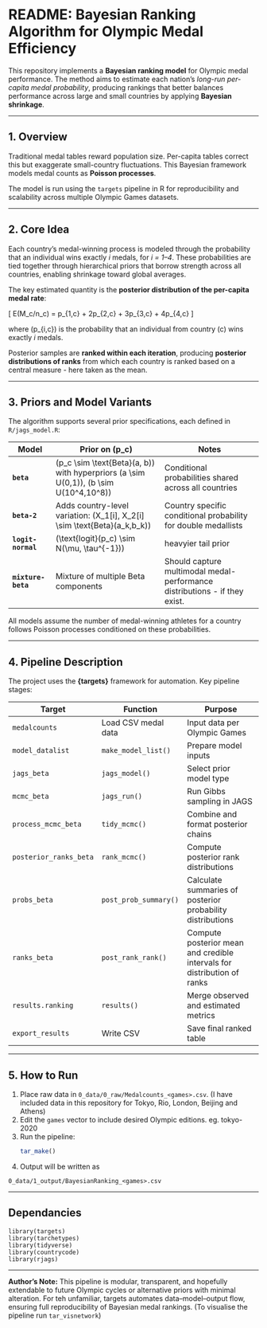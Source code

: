 # README: Bayesian Ranking Algorithm for Olympic Medal Efficiency  

This repository implements a **Bayesian ranking model** for Olympic medal performance.  The method aims to estimate each nation’s *long-run per-capita medal probability*, producing rankings that better balances performance across large and small countries by applying **Bayesian shrinkage**.  

---

## 1. Overview  

Traditional medal tables reward population size. Per-capita tables correct this but exaggerate small-country fluctuations. This Bayesian framework models medal counts as **Poisson processes**.

The model is run using the `targets` pipeline in R for reproducibility and scalability across multiple Olympic Games datasets.  

---

## 2. Core Idea  

Each country’s medal-winning process is modeled through the probability that an individual wins exactly *i* medals, for *i = 1–4*. These probabilities are tied together through hierarchical priors that borrow strength across all countries, enabling shrinkage toward global averages.  

The key estimated quantity is the **posterior distribution of the per-capita medal rate**:  

\[
E(M_c/n_c) = p_{1,c} + 2p_{2,c} + 3p_{3,c} + 4p_{4,c}
\]  

where \(p_{i,c}\) is the probability that an individual from country \(c\) wins exactly *i* medals.  

Posterior samples are **ranked within each iteration**, producing **posterior distributions of ranks** from which each country is ranked based on a central measure - here taken as the mean.

---

## 3. Priors and Model Variants  

The algorithm supports several prior specifications, each defined in `R/jags_model.R`:  

| Model | Prior on \(p_c\) | Notes |
|--------|------------------|-------|
| **`beta`** | \(p_c \sim \text{Beta}(a, b)\) with hyperpriors \(a \sim U(0,1)\), \(b \sim U(10^4,10^8)\) | Conditional probabilities shared across all countries |
| **`beta-2`** | Adds country-level variation: \(X_1[i], X_2[i] \sim \text{Beta}(a_k,b_k)\) | Country specific conditional probability for double medallists |
| **`logit-normal`** | \(\text{logit}(p_c) \sim N(\mu, \tau^{-1})\) | heavyier tail prior|
| **`mixture-beta`** | Mixture of multiple Beta components | Should capture multimodal medal-performance distributions - if they exist. |

All models assume the number of medal-winning athletes for a country follows Poisson processes conditioned on these probabilities.  

---

## 4. Pipeline Description  

The project uses the **{targets}** framework for automation. Key pipeline stages:  

| Target | Function | Purpose |
|---------|-----------|----------|
| `medalcounts` | Load CSV medal data | Input data per Olympic Games |
| `model_datalist` | `make_model_list()` | Prepare model inputs |
| `jags_beta` | `jags_model()` | Select prior model type |
| `mcmc_beta` | `jags_run()` | Run Gibbs sampling in JAGS |
| `process_mcmc_beta` | `tidy_mcmc()` | Combine and format posterior chains |
| `posterior_ranks_beta` | `rank_mcmc()` | Compute posterior rank distributions |
| `probs_beta` | `post_prob_summary()` | Calculate summaries of posterior probability distributions |
| `ranks_beta` | `post_rank_rank()` | Compute posterior mean and credible intervals for distribution of ranks |
| `results.ranking` | `results()` | Merge observed and estimated metrics |
| `export_results` | Write CSV | Save final ranked table |

---

## 5. How to Run  

1. Place raw data in `0_data/0_raw/Medalcounts_<games>.csv`.  (I have included data in this repository for Tokyo, Rio, London, Beijing and Athens)
2. Edit the `games` vector to include desired Olympic editions.  eg. tokyo-2020
3. Run the pipeline:  
   ```r
   tar_make()
   ```
4. Output will be written as 
```
0_data/1_output/BayesianRanking_<games>.csv
```
---
## Dependancies
```
library(targets)
library(tarchetypes)
library(tidyverse)
library(countrycode)
library(rjags)
```
---
**Author’s Note:**
This pipeline is modular, transparent, and hopefully extendable to future Olympic cycles or alternative priors with minimal alteration. For teh unfamiliar, targets automates data–model–output flow, ensuring full reproducibility of Bayesian medal rankings. (To visualise the pipeline run `tar_visnetwork`)